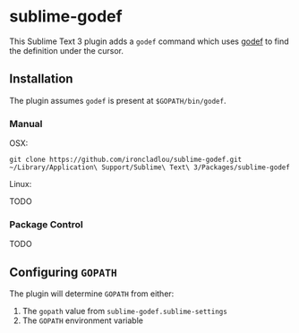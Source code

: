# sublime-godef

This Sublime Text 3 plugin adds a `godef` command which uses [godef](http://godoc.org/code.google.com/p/rog-go/exp/cmd/godef)
to find the definition under the cursor.

## Installation

The plugin assumes `godef` is present at `$GOPATH/bin/godef`. 

### Manual

OSX:

    git clone https://github.com/ironcladlou/sublime-godef.git ~/Library/Application\ Support/Sublime\ Text\ 3/Packages/sublime-godef

Linux:

TODO

### Package Control

TODO

## Configuring `GOPATH`

The plugin will determine `GOPATH` from either:

1. The `gopath` value from `sublime-godef.sublime-settings`
2. The `GOPATH` environment variable
